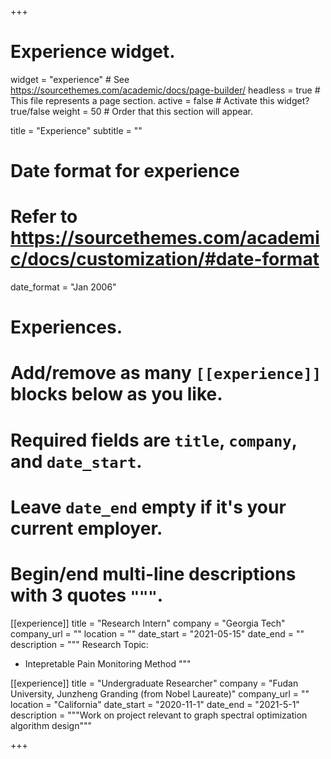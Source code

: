 +++
# Experience widget.
widget = "experience"  # See https://sourcethemes.com/academic/docs/page-builder/
headless = true  # This file represents a page section.
active = false  # Activate this widget? true/false
weight = 50  # Order that this section will appear.

title = "Experience"
subtitle = ""

# Date format for experience
#   Refer to https://sourcethemes.com/academic/docs/customization/#date-format
date_format = "Jan 2006"

# Experiences.
#   Add/remove as many `[[experience]]` blocks below as you like.
#   Required fields are `title`, `company`, and `date_start`.
#   Leave `date_end` empty if it's your current employer.
#   Begin/end multi-line descriptions with 3 quotes `"""`.
[[experience]]
  title = "Research Intern"
  company = "Georgia Tech"
  company_url = ""
  location = ""
  date_start = "2021-05-15"
  date_end = ""
  description = """
  Research Topic:
  
  * Intepretable Pain Monitoring Method
  """

[[experience]]
  title = "Undergraduate Researcher"
  company = "Fudan University, Junzheng Granding (from Nobel Laureate)"
  company_url = ""
  location = "California"
  date_start = "2020-11-1"
  date_end = "2021-5-1"
  description = """Work on project relevant to graph spectral optimization algorithm design"""

+++

